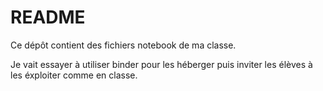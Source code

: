 # README
Ce dépôt contient des fichiers notebook de ma classe.

Je vait essayer à utiliser binder pour les héberger puis inviter les élèves à les éxploiter comme en classe.
